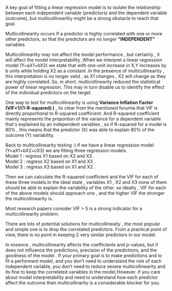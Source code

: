A key goal of fitting a linear regression model is to isolate the relationship between each independent variable (predictors) and the dependent variable (outcome), but multicollinearlity might be a strong obstacle to reach that goal.

Multicollinearity occurs If a predictor is highly correlated with one or more other predictors, so that the predictors are no longer **"INDEPENDENT"** variables.

Multicollinearlity may not affect the model performance , but certainly , it will affect the model interpretability ,When we interpret a linear regression model (Y=a*X1+b*X2) we state that with one-unit increase in X,Y increases by b units while holding X2 as a constant .In the presence of multicollinearity , this interpretation is no longer valid , as X1 changes , X2 will change as they are highly correlated. So, in short, multicollinearity reduced the statistical power of linear regression. This may in turn disable us to identify the effect of the individual predictors on the target.

One way to test for multicollinearity is using **Variance Inflation Factor (VIF=1/(1-R-squared) )** , its clear from the mentioned forumla that VIF is directly proportional to R-squared coefficient. And R-squared coefficient mainly represents the proportion of the variance for a dependent variable that's explained by an independent variables , so if R-squared for a model is 80% , this means that the predictor (X) was able to explain 80% of the outcome (Y) variability.

Back to multicollinearity testing :) if we have a linear regression model (Y=aX1+bX2+cX3) we are fitting three regression models. <br>
Model 1 : regress X1 based on X2 and X3 . <br>
Model 2 : regress X2 based on X1 and X3 . <br> 
Model 3 : regress X3 based on X1 and X2 . <br>

Then we can calculate the R-squared coefficient and the VIF for each of these three models.In the ideal state , variables X1 , X2 and X3 none of them should be able to explain the variability of the other. so ideally , VIF for each of the above models should approach one , and the higher VIF the stronger the multicollinearity is.

Most research papers consider VIF > 5 is a strong indicator for a multicollinearity problem.

There are lots of potential solutions for multicollineaity , the most popular and simple one is to drop the correlated  predictors. From a practical point of view, there is no point in keeping 2 very similar predictors in our model.

In essence , multicollinearity affects the coefficients and p-values, but it does not influence the predictions, precision of the predictions, and the goodness of the model . If your primary goal is to make predictions and to fit a performant model, and you don’t need to understand the role of each independent variable, you don’t need to reduce severe multicollinearity and its fine to keep the correlated variables in the model,However. if you care about model interpretability and need to understand how each predictor affect the outcome then multicollinarity is a considerable blocker for you.
